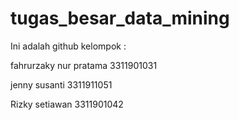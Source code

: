 # tugas_besar_data_mining
Ini adalah github kelompok :

fahrurzaky nur pratama  3311901031

jenny susanti           3311911051

Rizky setiawan          3311901042
